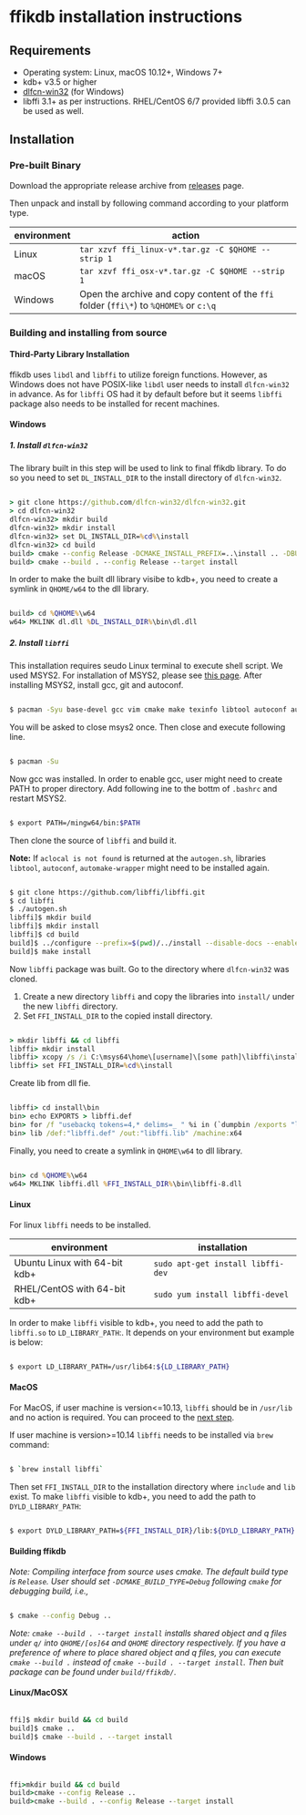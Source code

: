 # ffikdb installation instructions

## Requirements

- Operating system: Linux, macOS 10.12+, Windows 7+
- kdb+ v3.5 or higher
- [dlfcn-win32](https://github.com/dlfcn-win32/dlfcn-win32) (for Windows)
- libffi 3.1+ as per instructions. RHEL/CentOS 6/7 provided libffi 3.0.5 can be used as well.

## Installation

### Pre-built Binary

Download the appropriate release archive from [releases](../../releases/latest) page. 

Then unpack and install by following command according to your platform type.

environment     | action
----------------|---------------------------------------------------------------------------------------
Linux           | `tar xzvf ffi_linux-v*.tar.gz -C $QHOME --strip 1`
macOS           | `tar xzvf ffi_osx-v*.tar.gz -C $QHOME --strip 1`
Windows         | Open the archive and copy content of the `ffi` folder (`ffi\*`) to `%QHOME%` or `c:\q`


### Building and installing from source

#### Third-Party Library Installation

ffikdb uses `libdl` and `libffi` to utilize foreign functions. However, as Windows does not have POSIX-like `libdl` user needs to install `dlfcn-win32` in advance. As for `libffi` OS had it by default before but it seems `libffi` package also needs to be installed for recent machines.

#### Windows

##### 1. Install `dlfcn-win32`

The library built in this step will be used to link to final ffikdb library. To do so you need to set `DL_INSTALL_DIR` to the install directory of `dlfcn-win32`.

```bat

> git clone https://github.com/dlfcn-win32/dlfcn-win32.git
> cd dlfcn-win32
dlfcn-win32> mkdir build
dlfcn-win32> mkdir install
dlfcn-win32> set DL_INSTALL_DIR=%cd%\install
dlfcn-win32> cd build
build> cmake --config Release -DCMAKE_INSTALL_PREFIX=..\install .. -DBUILD_TESTS:BOOL=OFF
build> cmake --build . --config Release --target install

```

In order to make the built dll library visibe to kdb+, you need to create a symlink in `QHOME/w64` to the dll library.

```bat

build> cd %QHOME%\w64
w64> MKLINK dl.dll %DL_INSTALL_DIR%\bin\dl.dll

```

##### 2. Install `libffi`

This installation requires seudo Linux terminal to execute shell script. We used MSYS2. For installation of MSYS2, please see [this page](https://www.msys2.org/). After installing MSYS2, install gcc, git and autoconf.

```bash

$ pacman -Syu base-devel gcc vim cmake make texinfo libtool autoconf automake-wrapper

```

You will be asked to close msys2 once. Then close and execute following line.

```bash

$ pacman -Su

```

Now gcc was installed. In order to enable gcc, user might need to create PATH to proper directory. Add following ine to the bottm of `.bashrc` and restart MSYS2.

```bash

$ export PATH=/mingw64/bin:$PATH

```

Then clone the source of `libffi` and build it.

**Note:** If `aclocal is not found` is returned at the `autogen.sh`, libraries `libtool`, `autoconf`, `automake-wrapper` might need to be installed again.

```bash

$ git clone https://github.com/libffi/libffi.git
$ cd libffi
$ ./autogen.sh
libffi]$ mkdir build
libffi]$ mkdir install
libffi]$ cd build
build]$ ../configure --prefix=$(pwd)/../install --disable-docs --enable-static=yes --enable-shared=yes -build=x86_64-w64-mingw32
build]$ make install

```

Now `libffi` package was built. Go to the directory where `dlfcn-win32` was cloned.

1. Create a new directory `libffi` and copy the libraries into `install/` under the new `libffi` directory.
2. Set `FFI_INSTALL_DIR` to the copied install directory.

```bat

> mkdir libffi && cd libffi
libffi> mkdir install
libffi> xcopy /s /i C:\msys64\home\[username]\[some path]\libffi\install\ install
libffi> set FFI_INSTALL_DIR=%cd%\install

```

Create lib from dll fie.

```bat

libffi> cd install\bin
bin> echo EXPORTS > libffi.def
bin> for /f "usebackq tokens=4,* delims=_ " %i in (`dumpbin /exports "libffi-8.dll"`) do if %i==ffi echo %i_%j >> libffi.def
bin> lib /def:"libffi.def" /out:"libffi.lib" /machine:x64

```

Finally, you need to create a symlink in `QHOME\w64` to dll library.

```bat

bin> cd %QHOME%\w64
w64> MKLINK libffi.dll %FFI_INSTALL_DIR%\bin\libffi-8.dll

```

#### Linux

For linux `libffi` needs to be installed.

environment                    | installation
-------------------------------|----------------------------------------------------------
Ubuntu Linux with 64-bit kdb+  | `sudo apt-get install libffi-dev`
RHEL/CentOS  with 64-bit kdb+  | `sudo yum install libffi-devel`

In order to make `libffi` visible to kdb+, you need to add the path to `libffi.so` to `LD_LIBRARY_PATH`:. It depends on your environment but example is below:

```bash

$ export LD_LIBRARY_PATH=/usr/lib64:${LD_LIBRARY_PATH}

```

#### MacOS

For MacOS, if user machine is version<=10.13, `libffi` should be in `/usr/lib` and no action is required. You can proceed to the [next step](#Buildingffikdb).

If user machine is version>=10.14 `libffi` needs to be installed via `brew` command:

```bash

$ `brew install libffi`

```

Then set `FFI_INSTALL_DIR` to the installation directory where `include` and `lib` exist. To make `libffi` visible to kdb+, you need to add the path to `DYLD_LIBRARY_PATH`:

```bash

$ export DYLD_LIBRARY_PATH=${FFI_INSTALL_DIR}/lib:${DYLD_LIBRARY_PATH}

```

#### Building ffikdb

*Note: Compiling interface from source uses cmake. The default build type is `Release`. User should set `-DCMAKE_BUILD_TYPE=Debug` following `cmake` for debugging build, i.e.,*

```bash

$ cmake --config Debug ..

```

*Note: `cmake --build . --target install` installs shared object and q files under `q/` into `QHOME/[os]64` and `QHOME` directory respectively. If you have a preference of where to place shared object and q files, you can execute `cmake --build .` instead of `cmake --build . --target install`. Then buit package can be found under `build/ffikdb/`.*

#### Linux/MacOSX

```bash

ffi]$ mkdir build && cd build
build]$ cmake ..
build]$ cmake --build . --target install

```

#### Windows

```bat

ffi>mkdir build && cd build
build>cmake --config Release ..
build>cmake --build . --config Release --target install

```
